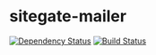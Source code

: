 # sitegate-mailer

[![Dependency Status](https://david-dm.org/sitegate/mailer/status.svg?style=flat)](https://david-dm.org/sitegate/mailer)
[![Build Status](http://img.shields.io/travis/sitegate/mailer.svg?style=flat)](https://travis-ci.org/sitegate/mailer)
